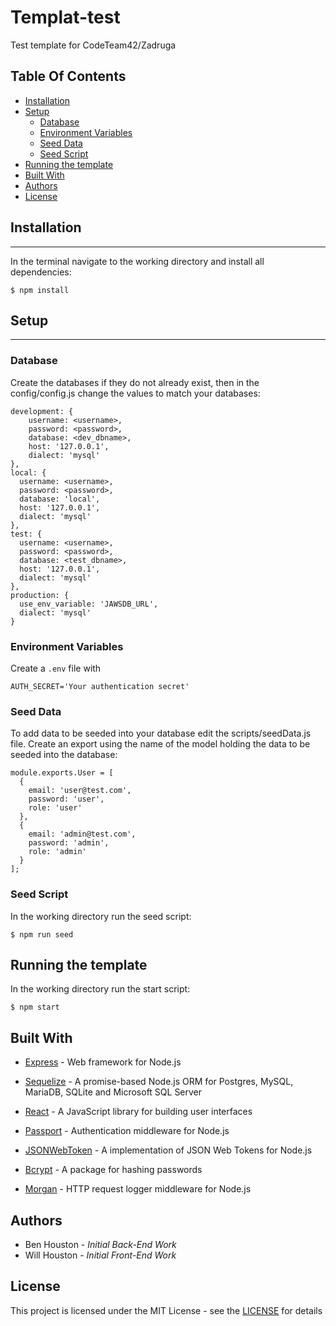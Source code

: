 # Templat-test

Test template for CodeTeam42/Zadruga

## Table Of Contents

- [Installation](#installation)
- [Setup](#setup)
  - [Database](#database)
  - [Environment Variables](#environment-variables)
  - [Seed Data](#seed-data)
  - [Seed Script](#seed-script)
- [Running the template](#running-the-template)
- [Built With](#built-with)
- [Authors](#authors)
- [License](#license)

## Installation

---

In the terminal navigate to the working directory and install all dependencies:

```
$ npm install
```

## Setup

---

### Database

Create the databases if they do not already exist, then in the config/config.js change the values to match your databases:

```
development: {
    username: <username>,
    password: <password>,
    database: <dev_dbname>,
    host: '127.0.0.1',
    dialect: 'mysql'
},
local: {
  username: <username>,
  password: <password>,
  database: 'local',
  host: '127.0.0.1',
  dialect: 'mysql'
},
test: {
  username: <username>,
  password: <password>,
  database: <test_dbname>,
  host: '127.0.0.1',
  dialect: 'mysql'
},
production: {
  use_env_variable: 'JAWSDB_URL',
  dialect: 'mysql'
}
```

### Environment Variables

Create a `.env` file with

```
AUTH_SECRET='Your authentication secret'
```

### Seed Data

To add data to be seeded into your database edit the scripts/seedData.js file. Create an export using the name of the model holding the data to be seeded into the database:

```
module.exports.User = [
  {
    email: 'user@test.com',
    password: 'user',
    role: 'user'
  },
  {
    email: 'admin@test.com',
    password: 'admin',
    role: 'admin'
  }
];
```

### Seed Script

In the working directory run the seed script:

```
$ npm run seed
```

## Running the template

In the working directory run the start script:

```
$ npm start
```

## Built With

- [Express](https://expressjs.com/) - Web framework for Node.js

- [Sequelize](/https://sequelize.org) - A promise-based Node.js ORM for Postgres, MySQL, MariaDB, SQLite and Microsoft SQL Server

- [React](https://react.org) - A JavaScript library for building user interfaces

- [Passport](http://www.passportjs.org/) - Authentication middleware for Node.js

- [JSONWebToken](https://www.npmjs.com/package/jsonwebtoken) - A implementation of JSON Web Tokens for Node.js

- [Bcrypt](https://www.npmjs.com/package/bcrypt) - A package for hashing passwords

- [Morgan](https://www.npmjs.com/package/morgan) - HTTP request logger middleware for Node.js

## Authors

- Ben Houston - _Initial Back-End Work_
- Will Houston - _Initial Front-End Work_

## License

This project is licensed under the MIT License - see the [LICENSE](./license) for details
